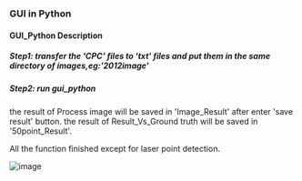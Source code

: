 ### GUI in Python


#### GUI_Python Description



##### Step1: transfer the 'CPC' files to 'txt' files and put them in the same directory of images,eg:'2012image'

##### Step2: run gui_python

the result of Process image will be saved in 'Image_Result' after enter 'save result' button.
the result of Result_Vs_Ground truth will be saved in '50point_Result'.

All the function finished except for laser point detection.

![image](https://github.com/yuxi120407/Coral-reef-image-segmentation-and-classification/raw/master/gui_figure1.png)
